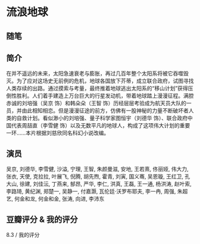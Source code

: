 # 流浪地球

## 随笔

## 简介

在并不遥远的未来，太阳急速衰老与膨胀，再过几百年整个太阳系将被它吞噬毁灭。为了应对这场史无前例的危机，地球各国放下芥蒂，成立联合政府，试图寻找人类存续的出路。通过摸索与考量，最终推着地球逃出太阳系的“移山计划”获得压倒性胜利。人们着手建造上万台巨大的行星发动机，带着地球踏上漫漫征程。满腔赤诚的刘培强（吴京 饰）和韩朵朵（王智 饰）历经层层考验成为航天员大队的一员，并由此相知相恋。但是漫漫征途的前方，仿佛有一股神秘的力量不断破坏者人类的自救计划。看似渺小的刘培强、量子科学家图恒宇（刘德华 饰）、联合政府中国代表周喆直（李雪健 饰）以及无数平凡的地球人，构成了这项伟大计划的重要一环……本片根据刘慈欣同名科幻小说改编。

## 演员

吴京, 刘德华, 李雪健, 沙溢, 宁理, 王智, 朱颜曼滋, 安地, 王若熹, 佟丽娅, 伟大力, 张衣, 天使, 克拉拉, 叶展飞, 倪腾, 胡先煦, 霍青, 刘寅, 国义骞, 吴恩璇, 王红卫, 孔大山, 徐建, 刘佳沄, 丁燕来, 郜昂, 严华, 李仁, 洪真, 王磊, 王一通, 杨洪涛, 赵叶索, 李路琦, 黄纪渊, 郑楚一, 吴静一, 付嘉灏, 瓦伦廷·沃罗布耶夫, 李一冉, 周强, 朱超艺, 何金和龙, 何金和金, 张涛, 向进, 李沛东

## 豆瓣评分 & 我的评分

8.3 / 我的评分
